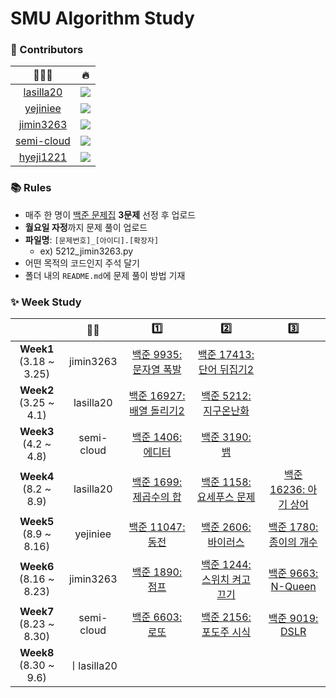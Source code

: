 # SMU Algorithm Study

### 🌱 Contributors

|🙋🏻‍♀️ | 🔥 |
|:---:|:---:|
|[lasilla20](https://github.com/lasilla20)|<img src="https://img.shields.io/badge/C++-00599C?style=flat-square&logo=C%2B%2B&logoColor=white"/>|  
|[yejiniee](https://github.com/yejiniee)|<img src="https://img.shields.io/badge/Python-3766AB?style=flat-square&logo=Python&logoColor=white"/>|
|[jimin3263](https://github.com/jimin3263)|<img src="https://img.shields.io/badge/Python-3766AB?style=flat-square&logo=Python&logoColor=white"/>|
|[semi-cloud](https://github.com/semi-cloud)|<img src="https://img.shields.io/badge/Java-007396?style=flat-square&logo=Java&logoColor=white"/> |
|[hyeji1221](https://github.com/hyeji1221)|<img src="https://img.shields.io/badge/C++-00599C?style=flat-square&logo=C%2B%2B&logoColor=white"/>|


### 📚 Rules
- 매주 한 명이 [백준 문제집](https://github.com/tony9402/baekjoon) **3문제** 선정 후 업로드
- **월요일 자정**까지 문제 풀이 업로드
- **파일명**: `[문제번호]_[아이디].[확장자]`
  - ex) 5212_jimin3263.py 
- 어떤 목적의 코드인지 주석 달기
- 폴더 내의 `README.md`에 문제 풀이 방법 기재


### ✨ Week Study

|       | 👩🏻 | 1️⃣  | 2️⃣| 3️⃣ |
| :-------: | :---: | :---: | :---: | :------: |
| **Week1** <br>(3.18 ~ 3.25)|jimin3263| [백준 9935: 문자열 폭발](https://www.acmicpc.net/problem/9935)| [백준 17413: 단어 뒤집기2](https://www.acmicpc.net/problem/17413) |  |
| **Week2** <br>(3.25 ~ 4.1)|lasilla20| [백준 16927: 배열 돌리기2](https://www.acmicpc.net/problem/16927) | [백준 5212: 지구온난화](https://www.acmicpc.net/problem/5212) | |
| **Week3** <br>(4.2 ~ 4.8)| semi-cloud| [백준 1406: 에디터](https://www.acmicpc.net/problem/1406) | [백준 3190: 뱀](https://www.acmicpc.net/problem/3190)| |
| **Week4** <br>(8.2 ~ 8.9)| lasilla20 | [백준 1699: 제곱수의 합](https://www.acmicpc.net/problem/1699) | [백준 1158: 요세푸스 문제](https://www.acmicpc.net/problem/1158) | [백준 16236: 아기 상어 ](https://www.acmicpc.net/problem/16236) |
| **Week5** <br>(8.9 ~ 8.16)|yejiniee| [백준 11047: 동전](https://www.acmicpc.net/problem/11047)| [백준 2606: 바이러스](https://www.acmicpc.net/problem/2606)| [백준 1780: 종이의 개수](https://www.acmicpc.net/problem/1780)|  
| **Week6** <br>(8.16 ~ 8.23)|jimin3263| [백준 1890: 점프](https://www.acmicpc.net/problem/1890)| [백준 1244: 스위치 켜고 끄기](https://www.acmicpc.net/problem/1244)| [백준 9663: N-Queen](https://www.acmicpc.net/problem/9663)|
| **Week7** <br>(8.23 ~ 8.30)|semi-cloud| [백준 6603: 로또](https://www.acmicpc.net/problem/6603)| [백준 2156: 포도주 시식](https://www.acmicpc.net/problem/2156) | [백준 9019: DSLR](https://www.acmicpc.net/problem/9019)|
| **Week8** <br>(8.30 ~ 9.6)|ㅣlasilla20|

